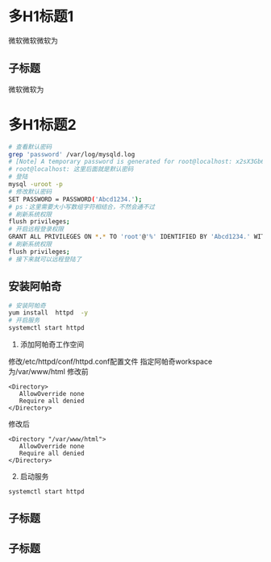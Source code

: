 <!-- toc -->

# 多H1标题1

微软微软微软为

## 子标题

微软微软为

# 多H1标题2

```bash
# 查看默认密码
grep 'password' /var/log/mysqld.log
# [Note] A temporary password is generated for root@localhost: x2sX3Gb6+Dtm
# root@localhost: 这里后面就是默认密码
# 登陆
mysql -uroot -p
# 修改默认密码
SET PASSWORD = PASSWORD('Abcd1234.');
# ps：这里需要大小写数组字符相结合，不然会通不过
# 刷新系统权限
flush privileges;
# 开启远程登录权限
GRANT ALL PRIVILEGES ON *.* TO 'root'@'%' IDENTIFIED BY 'Abcd1234.' WITH GRANT OPTION;
# 刷新系统权限
flush privileges;
# 接下来就可以远程登陆了
```

## 安装阿帕奇

```bash
# 安装阿帕奇
yum install  httpd  -y
# 开启服务
systemctl start httpd
```

1. 添加阿帕奇工作空间

修改/etc/httpd/conf/httpd.conf配置文件
指定阿帕奇workspace为/var/www/html
修改前

```
<Directory>
   AllowOverride none
   Require all denied
</Directory>
```

修改后

```
<Directory "/var/www/html">
   AllowOverride none
   Require all denied
</Directory>
```

2. 启动服务

```
systemctl start httpd 
```

## 子标题
## 子标题